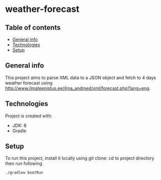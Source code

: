 # weather-forecast

## Table of contents
* [General info](#general-info)
* [Technologies](#technologies)
* [Setup](#setup)

## General info
This project aims to parse XML data to a JSON object and fetch to 4 days weather forecast using 
http://www.ilmateenistus.ee/ilma_andmed/xml/forecast.php?lang=eng.
	
## Technologies
Project is created with:
* JDK: 8
* Gradle
	
## Setup
To run this project, install it locally using git clone:
cd to project directory then run following
```
./gradlew bootRun

